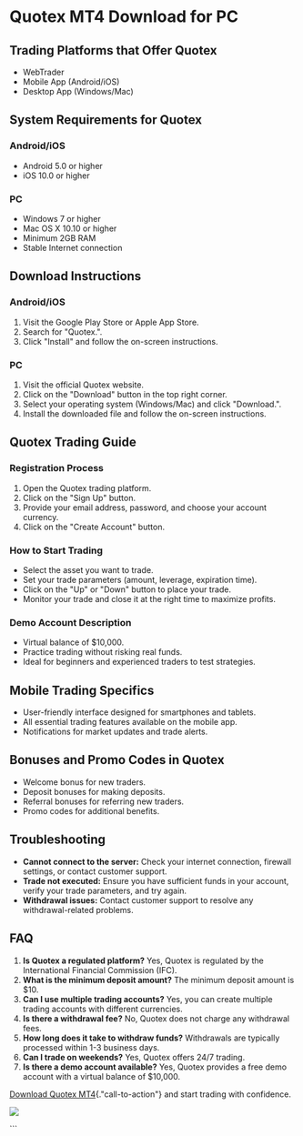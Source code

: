 # Quotex MT4 Download for PC

## Trading Platforms that Offer Quotex

-   WebTrader
-   Mobile App (Android/iOS)
-   Desktop App (Windows/Mac)

## System Requirements for Quotex

### Android/iOS

-   Android 5.0 or higher
-   iOS 10.0 or higher

### PC

-   Windows 7 or higher
-   Mac OS X 10.10 or higher
-   Minimum 2GB RAM
-   Stable Internet connection

## Download Instructions

### Android/iOS

1.  Visit the Google Play Store or Apple App Store.
2.  Search for "Quotex.".
3.  Click "Install" and follow the on-screen instructions.

### PC

1.  Visit the official Quotex website.
2.  Click on the "Download" button in the top right corner.
3.  Select your operating system (Windows/Mac) and click
    "Download.".
4.  Install the downloaded file and follow the on-screen instructions.

## Quotex Trading Guide

### Registration Process

1.  Open the Quotex trading platform.
2.  Click on the "Sign Up" button.
3.  Provide your email address, password, and choose your account
    currency.
4.  Click on the "Create Account" button.

### How to Start Trading

-   Select the asset you want to trade.
-   Set your trade parameters (amount, leverage, expiration time).
-   Click on the "Up" or "Down" button to place your trade.
-   Monitor your trade and close it at the right time to maximize
    profits.

### Demo Account Description

-   Virtual balance of \$10,000.
-   Practice trading without risking real funds.
-   Ideal for beginners and experienced traders to test strategies.

## Mobile Trading Specifics

-   User-friendly interface designed for smartphones and tablets.
-   All essential trading features available on the mobile app.
-   Notifications for market updates and trade alerts.

## Bonuses and Promo Codes in Quotex

-   Welcome bonus for new traders.
-   Deposit bonuses for making deposits.
-   Referral bonuses for referring new traders.
-   Promo codes for additional benefits.

## Troubleshooting

-   **Cannot connect to the server:** Check your internet connection,
    firewall settings, or contact customer support.
-   **Trade not executed:** Ensure you have sufficient funds in your
    account, verify your trade parameters, and try again.
-   **Withdrawal issues:** Contact customer support to resolve any
    withdrawal-related problems.

## FAQ

1.  **Is Quotex a regulated platform?** Yes, Quotex is regulated by the
    International Financial Commission (IFC).
2.  **What is the minimum deposit amount?** The minimum deposit amount
    is \$10.
3.  **Can I use multiple trading accounts?** Yes, you can create
    multiple trading accounts with different currencies.
4.  **Is there a withdrawal fee?** No, Quotex does not charge any
    withdrawal fees.
5.  **How long does it take to withdraw funds?** Withdrawals are
    typically processed within 1-3 business days.
6.  **Can I trade on weekends?** Yes, Quotex offers 24/7 trading.
7.  **Is there a demo account available?** Yes, Quotex provides a free
    demo account with a virtual balance of \$10,000.

[Download Quotex
MT4](\%22https://traff.sbs/quotexonelink\%22){."call-to-action"}
and start trading with confidence.

[![](https://static.quotex.io/files/10_en/300_250.jpg)](https://traff.sbs/brokerqxlid)

\`\`\`

